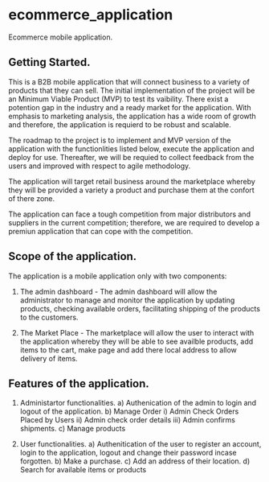 # ecommerce_application

Ecommerce mobile application.

## Getting Started.

This is a B2B mobile application that will connect business to a variety of products that they can sell. The initial implementation of the project will be an Minimum Viable Product (MVP) to test its vaibility. There exist a potention gap in the industry and a ready market for the application. With emphasis to marketing analysis, the application has a wide room of growth and therefore, the application is requierd to be robust and scalable.

The roadmap to the project is to implement and MVP version of the application with the functionlities listed below, execute the application and deploy for use. Thereafter, we will be requied to collect feedback from the users and improved with respect to agile methodology.

The application will target retail business around the marketplace whereby they will be provided a variety a product and purchase them at the confort of there zone.

The application can face a tough competition from major distributors and suppliers in the current competition; therefore, we are required to develop a premiun application that can cope with the competition.


## Scope of the application.

The application is a mobile application only with two components:

1. The admin dashboard - The admin dashboard will allow the administrator to manage and monitor the application by updating products, checking available orders, facilitating shipping of the products to the customers.

3. The Market Place - The marketplace will allow the user to interact with the application whereby they will be able to see availble products, add items to the cart, make page and add there local address to allow delivery of items.


## Features of the application.

1. Administartor functionalities.
    a) Authenication of the admin to login and logout of the application.
    b) Manage Order
        i) Admin Check Orders Placed by Users
        ii) Admin check order details
        iii) Admin confirms shipments.
    c) Manage products

2. User functionalities.
    a) Authenitication of the user to register an account, login to the application, logout and change their password incase forgotten.
    b) Make a purchase.
    c) Add an address of their location.
    d) Search for available items or products

